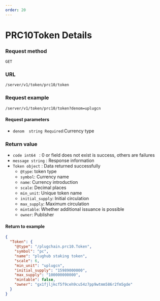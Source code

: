 ```yaml
---
order: 20
---
```



# PRC10Token Details

### Request method
`GET`

### URL
`/server/v1/token/prc10/token`

### Request example

```
/server/v1/token/prc10/token?denom=uplugcn
```


#### Request parameters
- `denom  string Required`:Currency type

### Return value
- `code int64 `  : 0 or field does not exist is success, others are failures
- `message string` : Response information
- `Token object` : Data returned successfully
  - `@type`: token type
  - `symbol`: Currency name
  - `name`: Currency introduction
  - `scale`: Decimal places
  - `min_unit`: Unique token name
  - `initial_supply`: Initial circulation
  - `max_supply`: Maximum circulation
  - `mintable`: Whether additional issuance is possible
  - `owner`: Publisher

#### Return to example
```json
{
  "Token": {
    "@type": "/plugchain.prc10.Token",
    "symbol": "pc",
    "name": "plughub staking token",
    "scale": 6,
    "min_unit": "uplugcn",
    "initial_supply": "15989000000",
    "max_supply": "100000000000",
    "mintable": false,
    "owner": "gx1fjljkcf5f9ceh9cu54z7pp9wtmm586r2fm5gde"
  }
}
```
